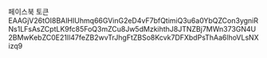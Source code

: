 





페이스북 토큰 
EAAGjV26tOI8BAIHIUhmq66GVinG2eD4vF7bfQtimiQ3u6a0YbQZCon3ygniRNs1LFsAsZCptLK9fc85FoQ3mZCu8Jw5dMzkihthJ8JTNZBj7MWn373GN4U2BMwKebZC0E21Il47feZB2wvTrJhgFtZBSo8Kcvk7DFXbdPsThAa6lhoVLsNXizq9